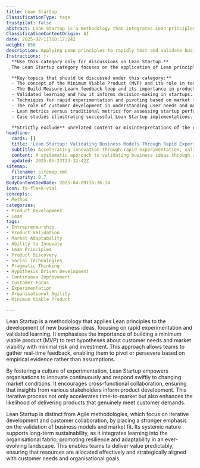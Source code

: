 ```yaml
---
title: Lean Startup
ClassificationType: tags
trustpilot: false
abstract: Lean Startup is a methodology that integrates Lean principles into the development of new business ideas, prioritising rapid experimentation and validated learning. Originating from the need to minimise risk and investment in product development, it advocates for the creation of a minimum viable product (MVP) to test assumptions about customer needs and market viability. This approach allows teams to collect real-time feedback, facilitating informed decisions to pivot or persevere based on empirical evidence rather than mere speculation. By cultivating a culture of experimentation, Lean Startup enables organisations to innovate continuously and adapt quickly to shifting market dynamics. It promotes cross-functional collaboration, ensuring that insights from diverse stakeholders shape product development. While it shares similarities with Agile methodologies, Lean Startup uniquely emphasises the validation of business models and market fit, thereby supporting long-term sustainability. This systemic approach embeds learning within the organisation, fostering resilience and adaptability in a constantly changing environment. Ultimately, Lean Startup enhances the likelihood of delivering products that meet genuine customer demands, optimising resource allocation and aligning organisational goals with customer needs.
ClassificationContentOrigin: AI
date: 2025-02-11T10:17:24Z
weight: 650
description: Applying Lean principles to rapidly test and validate business ideas with minimal risk.
Instructions: |-
  **Use this category only for discussions on Lean Startup.**  
  The Lean Startup category focuses on the application of Lean principles to efficiently test and validate business ideas, minimising risk and maximising learning through iterative cycles. This approach encourages entrepreneurs to build a minimum viable product (MVP), measure its performance in the market, and learn from the feedback to refine their offerings.

  **Key topics that should be discussed under this category:**
  - The concept of the Minimum Viable Product (MVP) and its role in testing hypotheses.
  - The Build-Measure-Learn feedback loop and its importance in product development.
  - Validated learning and how it informs decision-making in startups.
  - Techniques for rapid experimentation and pivoting based on market feedback.
  - The role of customer development in understanding user needs and market fit.
  - Lean metrics versus traditional metrics for assessing startup performance.
  - Case studies illustrating successful Lean Startup implementations.

  **Strictly exclude** unrelated content or misinterpretations of the core classification, such as general business management practices that do not specifically apply Lean principles, discussions on established corporate strategies without a focus on innovation, or any content that does not emphasise the iterative learning process central to the Lean Startup methodology.
headline:
  cards: []
  title: 'Lean Startup: Validating Business Models Through Rapid Experimentation'
  subtitle: Accelerating innovation through rapid experimentation, validated learning, and evidence-based decisions to achieve sustainable product-market fit.
  content: A systematic approach to validating business ideas through rapid experimentation, iterative learning, and evidence-based decision-making. Posts explore minimum viable products (MVP), hypothesis testing, customer feedback loops, pivot strategies, market-fit validation, and practices for reducing uncertainty, optimising resource allocation, and accelerating innovation in complex, evolving business environments.
  updated: 2025-05-23T23:32:42Z
sitemap:
  filename: sitemap.xml
  priority: 0.7
BodyContentGenDate: 2025-04-09T16:36:34
icon: fa-flask-vial
concepts:
- Method
categories:
- Product Development
- Lean
tags:
- Entrepreneurship
- Product Validation
- Market Adaptability
- Ability to Innovate
- Lean Principles
- Product Discovery
- Social Technologies
- Pragmatic Thinking
- Hypothesis Driven Development
- Continuous Improvement
- Customer Focus
- Experimentation
- Organisational Agility
- Minimum Viable Product

---
```

Lean Startup is a methodology that applies Lean principles to the development of new business ideas, focusing on rapid experimentation and validated learning. It emphasises the importance of building a minimum viable product (MVP) to test hypotheses about customer needs and market viability with minimal risk and investment. This approach allows teams to gather real-time feedback, enabling them to pivot or persevere based on empirical evidence rather than assumptions.

By fostering a culture of experimentation, Lean Startup empowers organisations to innovate continuously and respond swiftly to changing market conditions. It encourages cross-functional collaboration, ensuring that insights from various stakeholders inform product development. This iterative process not only accelerates time-to-market but also enhances the likelihood of delivering products that genuinely meet customer demands.

Lean Startup is distinct from Agile methodologies, which focus on iterative development and customer collaboration, by placing a stronger emphasis on the validation of business models and market fit. Its systemic nature supports long-term sustainability, as it integrates learning into the organisational fabric, promoting resilience and adaptability in an ever-evolving landscape. This enables teams to deliver value predictably, ensuring that resources are allocated effectively and strategically aligned with customer needs and organisational goals.
